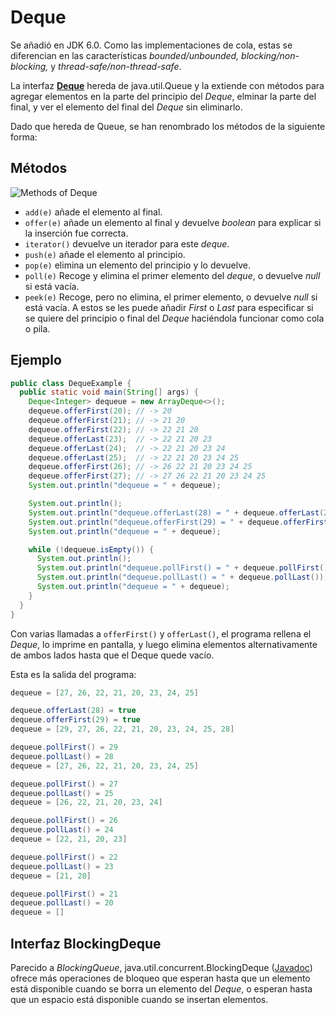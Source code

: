 # Deque
Se añadió en JDK 6.0. Como las implementaciones de cola, estas se diferencian en las características *bounded/unbounded, blocking/non-blocking,* y *thread-safe/non-thread-safe*.

La interfaz **[Deque](https://docs.oracle.com/javase/7/docs/api/java/util/Deque.html)** hereda de java.util.Queue y la extiende con métodos para agregar elementos en la parte del principio del *Deque*, elminar la parte del final, y ver el elemento del final del *Deque* sin eliminarlo.

Dado que hereda de Queue, se han renombrado los métodos de la siguiente forma:

## Métodos

![Methods of Deque](https://www.geeksforgeeks.org/wp-content/uploads/Selection_034.png)

* `add(e)` añade el elemento al final.
* `offer(e)` añade un elemento al final y devuelve *boolean* para explicar si la inserción fue correcta.
* `iterator()` devuelve un iterador para este *deque*.
* `push(e)` añade el elemento al principio.
* `pop(e)` elimina un elemento del principio y lo devuelve.
* `poll(e)` Recoge y elimina el primer elemento del *deque*, o devuelve *null* si está vacía.
* `peek(e)` Recoge, pero no elimina, el primer elemento, o devuelve *null* si está vacía.
A estos se les puede añadir *First* o *Last* para especificar si se quiere del principio o final del *Deque* haciéndola funcionar como cola o pila.

## Ejemplo

```java
public class DequeExample {
  public static void main(String[] args) {
    Deque<Integer> dequeue = new ArrayDeque<>();
    dequeue.offerFirst(20); // -> 20
    dequeue.offerFirst(21); // -> 21 20
    dequeue.offerFirst(22); // -> 22 21 20
    dequeue.offerLast(23);  // -> 22 21 20 23
    dequeue.offerLast(24);  // -> 22 21 20 23 24
    dequeue.offerLast(25);  // -> 22 21 20 23 24 25
    dequeue.offerFirst(26); // -> 26 22 21 20 23 24 25
    dequeue.offerFirst(27); // -> 27 26 22 21 20 23 24 25
    System.out.println("dequeue = " + dequeue);

    System.out.println();
    System.out.println("dequeue.offerLast(28) = " + dequeue.offerLast(28));
    System.out.println("dequeue.offerFirst(29) = " + dequeue.offerFirst(29));
    System.out.println("dequeue = " + dequeue);

    while (!dequeue.isEmpty()) {
      System.out.println();
      System.out.println("dequeue.pollFirst() = " + dequeue.pollFirst());
      System.out.println("dequeue.pollLast() = " + dequeue.pollLast());
      System.out.println("dequeue = " + dequeue);
    }
  }
}
```

Con varias llamadas a `offerFirst()` y `offerLast()`, el programa rellena el *Deque*, lo imprime en pantalla, y luego elimina elementos alternativamente de ambos lados hasta que el Deque quede vacío.

Esta es la salida del programa:

```java
dequeue = [27, 26, 22, 21, 20, 23, 24, 25]

dequeue.offerLast(28) = true
dequeue.offerFirst(29) = true
dequeue = [29, 27, 26, 22, 21, 20, 23, 24, 25, 28]

dequeue.pollFirst() = 29
dequeue.pollLast() = 28
dequeue = [27, 26, 22, 21, 20, 23, 24, 25]

dequeue.pollFirst() = 27
dequeue.pollLast() = 25
dequeue = [26, 22, 21, 20, 23, 24]

dequeue.pollFirst() = 26
dequeue.pollLast() = 24
dequeue = [22, 21, 20, 23]

dequeue.pollFirst() = 22
dequeue.pollLast() = 23
dequeue = [21, 20]

dequeue.pollFirst() = 21
dequeue.pollLast() = 20
dequeue = []
```

## Interfaz BlockingDeque
Parecido a *BlockingQueue*, java.util.concurrent.BlockingDeque ([Javadoc](https://docs.oracle.com/en/java/javase/14/docs/api/java.base/java/util/concurrent/BlockingDeque.html)) ofrece más operaciones de bloqueo que esperan hasta que un elemento está disponible cuando se borra un elemento del *Deque*, o esperan hasta que un espacio está disponible cuando se insertan elementos.
